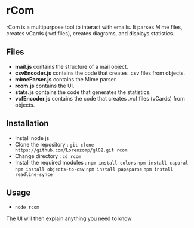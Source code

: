 # rCom
rCom is a multipurpose tool to interact with emails. It parses Mime files, creates vCards (.vcf files), creates diagrams, and displays statistics.

## Files

 - **mail.js** contains the structure of a mail object.
 - **csvEncoder.js** contains the code that creates .csv files from objects.
 - **mimeParser.js** contains the Mime parser.
 -  **rcom.js** contains the UI.
- **stats.js** contains the code that generates the statistics.
- **vcfEncoder.js** contains the code that creates .vcf files (vCards) from objects.

## Installation

 - Install node js
 - Clone the repository :
 `git clone https://github.com/Lorenzomp/gl02.git rcom`
- Change directory :
`cd rcom`
 - Install the required modules : 
 `npm install colors`
 `npm install caporal`
 `npm install objects-to-csv`
 `npm install papaparse`
 `npm install readline-synce`

## Usage
-  `node rcom`

The UI will then explain anything you need to know
